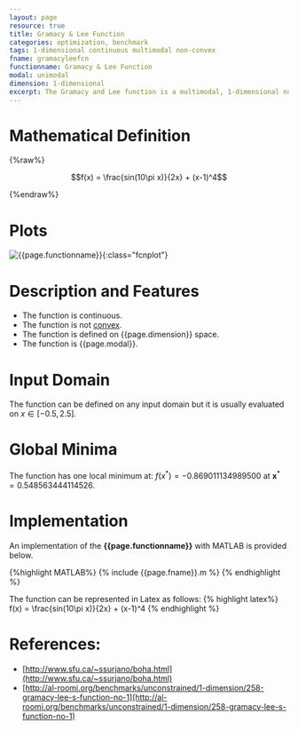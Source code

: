 ```yaml
---
layout: page
resource: true
title: Gramacy & Lee Function
categories: optimization, benchmark
tags: 1-dimensional continuous multimodal non-convex
fname: gramacyleefcn
functionname: Gramacy & Lee Function
modal: unimodal
dimension: 1-dimensional
excerpt: The Gramacy and Lee function is a multimodal, 1-dimensional non-convex mathematical function widely used for testing optimization algorithms
---
```


# Mathematical Definition

{%raw%}

$$f(x) = \frac{sin(10\pi x)}{2x} + (x-1)^4$$

{%endraw%}

# Plots
![{{page.functionname}}]({{site.baseurl}}/benchmarkfcns/plots/{{page.fname}}.png){:class="fcnplot"}

# Description and Features
* The function is continuous.
* The function is not [convex](https://en.wikipedia.org/wiki/Convex_function).
* The function is defined on {{page.dimension}} space. 
* The function is {{page.modal}}.

# Input Domain
The function can be defined on any input domain but it is usually evaluated on $x \in [-0.5, 2.5]$.

# Global Minima
The function has one local minimum at: $f(x^*)=-0.869011134989500$ at $\textbf{x}^{\ast} = 0.548563444114526$.

# Implementation
An implementation of the **{{page.functionname}}** with MATLAB is provided below. 

{%highlight MATLAB%}
{% include {{page.fname}}.m %}
{% endhighlight %}

The function can be represented in Latex as follows:
{% highlight latex%}
f(x) = \frac{sin(10\pi x)}{2x} + (x-1)^4
{% endhighlight %}

# References:
* [http://www.sfu.ca/~ssurjano/boha.html](http://www.sfu.ca/~ssurjano/boha.html)
* [http://al-roomi.org/benchmarks/unconstrained/1-dimension/258-gramacy-lee-s-function-no-1](http://al-roomi.org/benchmarks/unconstrained/1-dimension/258-gramacy-lee-s-function-no-1)
